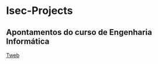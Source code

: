 # Isec-Projects

## Apontamentos do curso de Engenharia Informática

[Tweb](https://github.com/Nun0Santos/Tweb-site-2021)
